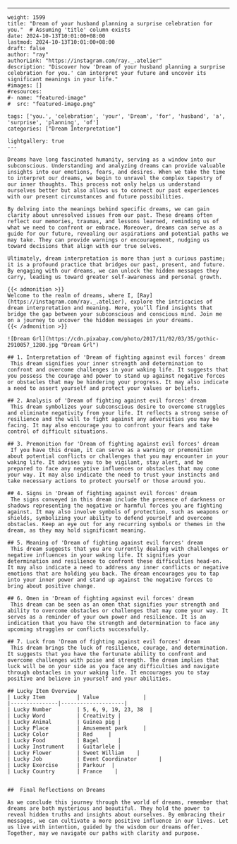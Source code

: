 ---
    weight: 1599
    title: "Dream of your husband planning a surprise celebration for you."  # Assuming 'title' column exists
    date: 2024-10-13T10:01:00+08:00
    lastmod: 2024-10-13T10:01:00+08:00
    draft: false
    author: "ray"
    authorLink: "https://instagram.com/ray._.atelier"
    description: "Discover how 'Dream of your husband planning a surprise celebration for you.' can interpret your future and uncover its significant meanings in your life."
    #images: []
    #resources:
    #- name: "featured-image"
    #  src: "featured-image.png"
    
    tags: ['you.', 'celebration', 'your', 'Dream', 'for', 'husband', 'a', 'surprise', 'planning', 'of']
    categories: ["Dream Interpretation"]
    
    lightgallery: true
    ---
    
    Dreams have long fascinated humanity, serving as a window into our subconscious. Understanding and analyzing dreams can provide valuable insights into our emotions, fears, and desires. When we take the time to interpret our dreams, we begin to unravel the complex tapestry of our inner thoughts. This process not only helps us understand ourselves better but also allows us to connect our past experiences with our present circumstances and future possibilities.
    
    By delving into the meanings behind specific dreams, we can gain clarity about unresolved issues from our past. These dreams often reflect our memories, traumas, and lessons learned, reminding us of what we need to confront or embrace. Moreover, dreams can serve as a guide for our future, revealing our aspirations and potential paths we may take. They can provide warnings or encouragement, nudging us toward decisions that align with our true selves.
    
    Ultimately, dream interpretation is more than just a curious pastime; it is a profound practice that bridges our past, present, and future. By engaging with our dreams, we can unlock the hidden messages they carry, leading us toward greater self-awareness and personal growth.
    
    {{< admonition >}}
    Welcome to the realm of dreams, where I, [Ray](https://instagram.com/ray._.atelier), explore the intricacies of dream interpretation and meaning. Here, you’ll find insights that bridge the gap between your subconscious and conscious mind. Join me on a journey to uncover the hidden messages in your dreams.
    {{< /admonition >}}
    
    ![Dream Grl](https://cdn.pixabay.com/photo/2017/11/02/03/35/gothic-2910057_1280.jpg "Dream Grl")
    
    ## 1. Interpretation of 'Dream of fighting against evil forces' dream
     This dream signifies your inner strength and determination to confront and overcome challenges in your waking life. It suggests that you possess the courage and power to stand up against negative forces or obstacles that may be hindering your progress. It may also indicate a need to assert yourself and protect your values or beliefs.
    
    ## 2. Analysis of 'Dream of fighting against evil forces' dream
     This dream symbolizes your subconscious desire to overcome struggles and eliminate negativity from your life. It reflects a strong sense of resilience and the will to fight against any adversities you may be facing. It may also encourage you to confront your fears and take control of difficult situations.
    
    ## 3. Premonition for 'Dream of fighting against evil forces' dream
     If you have this dream, it can serve as a warning or premonition about potential conflicts or challenges that you may encounter in your waking life. It advises you to be vigilant, stay alert, and be prepared to face any negative influences or obstacles that may come your way. It may also indicate the need to trust your instincts and take necessary actions to protect yourself or those around you.
    
    ## 4. Signs in 'Dream of fighting against evil forces' dream
     The signs conveyed in this dream include the presence of darkness or shadows representing the negative or harmful forces you are fighting against. It may also involve symbols of protection, such as weapons or shields, symbolizing your ability to defend yourself and overcome obstacles. Keep an eye out for any recurring symbols or themes in the dream, as they may hold significant meaning.
    
    ## 5. Meaning of 'Dream of fighting against evil forces' dream
     This dream suggests that you are currently dealing with challenges or negative influences in your waking life. It signifies your determination and resilience to confront these difficulties head-on. It may also indicate a need to address any inner conflicts or negative emotions that are holding you back. The dream encourages you to tap into your inner power and stand up against the negative forces to bring about positive change.
    
    ## 6. Omen in 'Dream of fighting against evil forces' dream
     This dream can be seen as an omen that signifies your strength and ability to overcome obstacles or challenges that may come your way. It serves as a reminder of your own power and resilience. It is an indication that you have the strength and determination to face any upcoming struggles or conflicts successfully.
    
    ## 7. Luck from 'Dream of fighting against evil forces' dream
     This dream brings the luck of resilience, courage, and determination. It suggests that you have the fortunate ability to confront and overcome challenges with poise and strength. The dream implies that luck will be on your side as you face any difficulties and navigate through obstacles in your waking life. It encourages you to stay positive and believe in yourself and your abilities.
    
    ## Lucky Item Overview
    | Lucky Item          | Value              |
    |---------------|--------------------|
    | Lucky Number        | 5, 6, 9, 19, 23, 38  |
    | Lucky Word          | Creativity |
    | Lucky Animal        | Guinea pig |
    | Lucky Place         | Amusement park     |
    | Lucky Color         | Red     |
    | Lucky Food          | Bagel      |
    | Lucky Instrument    | Guitarlele |
    | Lucky Flower        | Sweet William    |
    | Lucky Job           | Event Coordinator       |
    | Lucky Exercise      | Parkour  |
    | Lucky Country       | France    |
    
    
    ##  Final Reflections on Dreams
    
    As we conclude this journey through the world of dreams, remember that dreams are both mysterious and beautiful. They hold the power to reveal hidden truths and insights about ourselves. By embracing their messages, we can cultivate a more positive influence in our lives. Let us live with intention, guided by the wisdom our dreams offer. Together, may we navigate our paths with clarity and purpose.
    